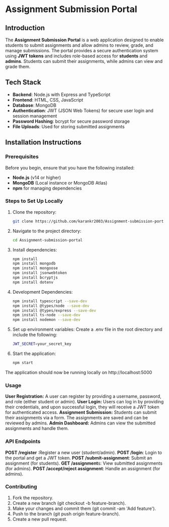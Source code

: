 # Assignment Submission Portal

## Introduction
The **Assignment Submission Portal** is a web application designed to enable students to submit assignments and allow admins to review, grade, and manage submissions. The portal provides a secure authentication system using **JWT tokens** and includes role-based access for **students** and **admins**. Students can submit their assignments, while admins can view and grade them.

## Tech Stack
- **Backend**: Node.js with Express and TypeScript
- **Frontend**: HTML, CSS, JavaScript
- **Database**: MongoDB
- **Authentication**: JWT (JSON Web Tokens) for secure user login and session management
- **Password Hashing**: bcrypt for secure password storage
- **File Uploads**: Used for storing submitted assignments

## Installation Instructions

### Prerequisites
Before you begin, ensure that you have the following installed:
- **Node.js** (v14 or higher)
- **MongoDB** (Local instance or MongoDB Atlas)
- **npm** for managing dependencies

### Steps to Set Up Locally

1. Clone the repository:
   ```bash
   git clone https://github.com/karankr2003/Assignment-submission-portal

2. Navigate to the project directory:
   ```bash
   cd Assignment-submission-portal

3. Install dependencies:
   ```bash
   npm install
   npm install mongodb
   npm install mongoose
   npm install jsonwebtoken
   npm install bcryptjs
   npm install dotenv

4. Development Dependencies:
   ```bash
   npm install typescript --save-dev
   npm install @types/node --save-dev
   npm install @types/express --save-dev
   npm install ts-node --save-dev
   npm install nodemon --save-dev

5. Set up environment variables: Create a .env file in the root directory and include the following:
   ```bash
   JWT_SECRET=your_secret_key

6. Start the application:
   ```bash
   npm start

The application should now be running locally on http://localhost:5000
### Usage

**User Registration:** A user can register by providing a username, password, and role (either student or admin).
**User Login:** Users can log in by providing their credentials, and upon successful login, they will receive a JWT token for authenticated access.
**Assignment Submission:** Students can submit their assignments via a form. The assignments are saved and can be reviewed by admins.
**Admin Dashboard:** Admins can view the submitted assignments and handle them.

### API Endpoints
**POST /register** :Register a new user (student/admin).
**POST /login**: Login to the portal and get a JWT token.
**POST /submit-assignment**: Submit an assignment (for students).
**GET /assignment**s: View submitted assignments (for admins).
**POST /accept/reject assignment**: Handle an assignment (for admins).


### Contributing
1. Fork the repository.
2. Create a new branch (git checkout -b feature-branch).
3. Make your changes and commit them (git commit -am 'Add feature').
4. Push to the branch (git push origin feature-branch).
5. Create a new pull request.


